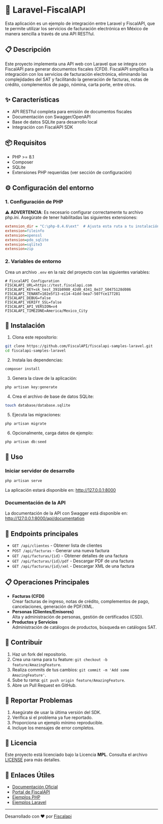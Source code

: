 # 🚀 Laravel-FiscalAPI 

Esta aplicación es un ejemplo de integración entre Laravel y FiscalAPI, que te permite utilizar los servicios de facturación electrónica en México de manera sencilla a través de una API RESTful.

## 📋 Descripción

Este proyecto implementa una API web con Laravel que se integra con FiscalAPI para generar documentos fiscales (CFDI). FiscalAPI simplifica la integración con los servicios de facturación electrónica, eliminando las complejidades del SAT y facilitando la generación de facturas, notas de crédito, complementos de pago, nómina, carta porte, entre otros.

## ✨ Características

- API RESTful completa para emisión de documentos fiscales
- Documentación con Swagger/OpenAPI
- Base de datos SQLite para desarrollo local
- Integración con FiscalAPI SDK

## 📦 Requisitos

- PHP >= 8.1
- Composer
- SQLite
- Extensiones PHP requeridas (ver sección de configuración)

## ⚙️ Configuración del entorno

### 1. Configuración de PHP

⚠️ **ADVERTENCIA**: Es necesario configurar correctamente tu archivo php.ini. Asegúrate de tener habilitadas las siguientes extensiones:

```ini
extension_dir = "C:\php-8.4.6\ext"  # Ajusta esta ruta a tu instalación de PHP
extension=fileinfo
extension=openssl
extension=pdo_sqlite
extension=sqlite3
extension=zip
```


### 2. Variables de entorno

Crea un archivo `.env` en la raíz del proyecto con las siguientes variables:

```env
# FiscalAPI Configuration
FISCALAPI_URL=https://test.fiscalapi.com
FISCALAPI_KEY=sk_test_391b8980_42d0_4341_8e37_50475128d086
FISCALAPI_TENANT=102e5f13-e114-41dd-bea7-507fce177281
FISCALAPI_DEBUG=false
FISCALAPI_VERIFY_SSL=false
FISCALAPI_API_VERSION=v4
FISCALAPI_TIMEZONE=America/Mexico_City
```

## 🔧 Instalación

1. Clona este repositorio:
```bash
git clone https://github.com/FiscalAPI/fiscalapi-samples-laravel.git
cd fiscalapi-samples-laravel
```

2. Instala las dependencias:
```bash
composer install
```

3. Genera la clave de la aplicación:
```bash
php artisan key:generate
```

4. Crea el archivo de base de datos SQLite:
```bash
touch database/database.sqlite
```

5. Ejecuta las migraciones:
```bash
php artisan migrate
```

6. Opcionalmente, carga datos de ejemplo:
```bash
php artisan db:seed
```

## 🚀 Uso

### Iniciar servidor de desarrollo

```bash
php artisan serve
```

La aplicación estará disponible en: http://127.0.0.1:8000

### Documentación de la API

La documentación de la API con Swagger está disponible en:
http://127.0.0.1:8000/api/documentation

## 📝 Endpoints principales

- `GET /api/clientes` - Obtener lista de clientes
- `POST /api/facturas` - Generar una nueva factura
- `GET /api/facturas/{id}` - Obtener detalles de una factura
- `GET /api/facturas/{id}/pdf` - Descargar PDF de una factura
- `GET /api/facturas/{id}/xml` - Descargar XML de una factura



## 📋 Operaciones Principales

- **Facturas (CFDI)**  
  Crear facturas de ingreso, notas de crédito, complementos de pago, cancelaciones, generación de PDF/XML.
- **Personas (Clientes/Emisores)**  
  Alta y administración de personas, gestión de certificados (CSD).
- **Productos y Servicios**  
  Administración de catálogos de productos, búsqueda en catálogos SAT.


## 🤝 Contribuir

1. Haz un fork del repositorio.  
2. Crea una rama para tu feature: `git checkout -b feature/AmazingFeature`.  
3. Realiza commits de tus cambios: `git commit -m 'Add some AmazingFeature'`.  
4. Sube tu rama: `git push origin feature/AmazingFeature`.  
5. Abre un Pull Request en GitHub.


## 🐛 Reportar Problemas

1. Asegúrate de usar la última versión del SDK.  
2. Verifica si el problema ya fue reportado.  
3. Proporciona un ejemplo mínimo reproducible.  
4. Incluye los mensajes de error completos.


## 📄 Licencia

Este proyecto está licenciado bajo la Licencia **MPL**. Consulta el archivo [LICENSE](LICENSE.txt) para más detalles.


## 🔗 Enlaces Útiles

- [Documentación Oficial](https://docs.fiscalapi.com)  
- [Portal de FiscalAPI](https://fiscalapi.com)  
- [Ejemplos PHP](https://github.com/FiscalAPI/fiscalapi-php/blob/main/examples.php)  
- [Ejemplos Laravel](https://github.com/FiscalAPI/fiscalapi-samples-laravel)


---

Desarrollado con ❤️ por [Fiscalapi](https://www.fiscalapi.com)

